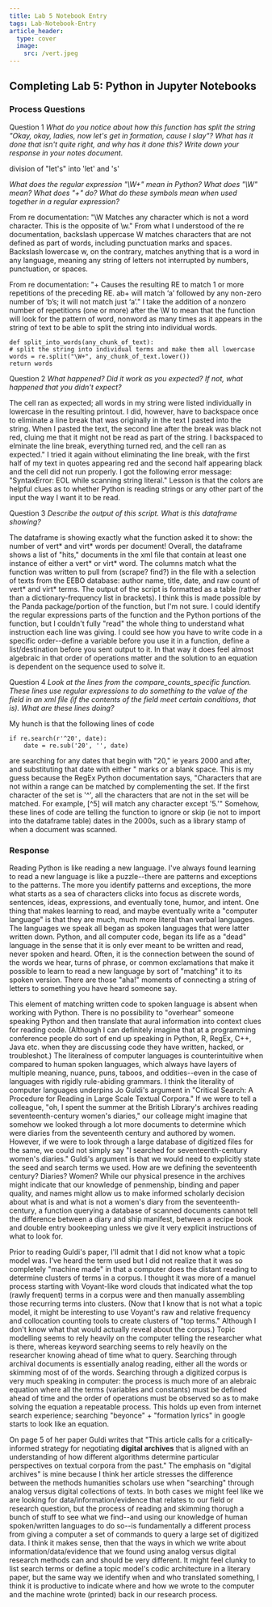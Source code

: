 ```yaml
---
title: Lab 5 Notebook Entry
tags: Lab-Notebook-Entry
article_header:
  type: cover
  image:
    src: /vert.jpeg
---
```


## **Completing Lab 5: Python in Jupyter Notebooks**

### Process Questions

Question 1
*What do you notice about how this function has split the string "Okay, okay, ladies, now let's get in formation, cause I slay"? What has it done that isn't quite right, and why has it done this? Write down your response in your notes document.*

division of "let's" into 'let' and 's'

*What does the regular expression "\W+" mean in Python? What does "\W" mean? What does "+" do? What do these symbols mean when used together in a regular expression?*

From re documentation: "\W Matches any character which is not a word character. This is the opposite of \w." From what I understood of the re documentation, backslash uppercase W matches characters that are not defined as part of words, including punctuation marks and spaces. Backslash lowercase w, on the contrary, matches anything that is a word in any language, meaning any string of letters not interrupted by numbers, punctuation, or spaces.

From re documentation: "+ Causes the resulting RE to match 1 or more repetitions of the preceding RE. ab+ will match ‘a’ followed by any non-zero number of ‘b’s; it will not match just ‘a’." I take the addition of a nonzero number of repetitions (one or more) after the \W to mean that the function will look for the pattern of word, nonword as many times as it appears in the string of text to be able to split the string into individual words.

```
def split_into_words(any_chunk_of_text):
# split the string into individual terms and make them all lowercase
words = re.split("\W+", any_chunk_of_text.lower())
return words 
```

Question 2
*What happened? Did it work as you expected? If not, what happened that you didn't expect?*

The cell ran as expected; all words in my string were listed individually in lowercase in the resulting printout. I did, however, have to backspace once to eliminate a line break that was originally in the text I pasted into the string. When I pasted the text, the second line after the break was black not red, cluing me that it might not be read as part of the string. I backspaced to elminate the line break, everything turned red, and the cell ran as expected." I tried it again without eliminating the line break, with the first half of my text in quotes appearing red and the second half appearing black and the cell did not run properly. I got the following error message: "SyntaxError: EOL while scanning string literal." Lesson is that the colors are helpful clues as to whether Python is reading strings or any other part of the input the way I want it to be read.

Question 3
*Describe the output of this script. What is this dataframe showing?*

The dataframe is showing exactly what the function asked it to show: the number of vert* and virt* words per document! Overall, the dataframe shows a list of "hits," documents in the xml file that contain at least one instance of either a vert* or virt* word. The columns match what the function was written to pull from (scrape? find?) in the file with a selection of texts from the EEBO database: author name, title, date, and raw count of vert* and virt* terms. The output of the script is formatted as a table (rather than a dictionary-frequency list in brackets). I think this is made possible by the Panda package/portion of the function, but I'm not sure. I could identify the regular expressions parts of the function and the Python portions of the function, but I couldn't fully "read" the whole thing to understand what instruction each line was giving. I could see how you have to write code in a specific order--define a variable before you use it in a function, define a list/destination before you sent output to it. In that way it does feel almost algebraic in that order of operations matter and the solution to an equation is dependent on the sequence used to solve it.

Question 4
*Look at the lines from the compare_counts_specific function. These lines use regular expressions to do something to the value of the <date> field in an xml file (if the contents of the <date> field meet certain conditions, that is). What are these lines doing?* 

My hunch is that the following lines of code
```
if re.search(r'^20', date):
    date = re.sub('20', '', date)
```
are searching for any dates that begin with "20," ie years 2000 and after, and substituting that date with either " marks or a blank space. This is my guess because the RegEx Python documentation says, "Characters that are not within a range can be matched by complementing the set. If the first character of the set is '^', all the characters that are not in the set will be matched. For example, [^5] will match any character except '5.'" Somehow, these lines of code are telling the function to ignore or skip (ie not to import into the dataframe table) dates in the 2000s, such as a library stamp of when a document was scanned.

### Response

Reading Python is like reading a new language. I've always found learning to read a new language is like a puzzle--there are patterns and exceptions to the patterns. The more you identify patterns and exceptions, the more what starts as a sea of characters clicks into focus as discrete words, sentences, ideas, expressions, and eventually tone, humor, and intent. One thing that makes learning to read, and maybe eventually write a "computer language" is that they are much, much more literal than verbal languages. The languages we speak all began as spoken languages that were latter written down. Python, and all computer code, began its life as a "dead" language in the sense that it is only ever meant to be written and read, never spoken and heard. Often, it is the connection between the sound of the words we hear, turns of phrase, or common exclamations that make it possible to learn to read a new language by sort of "matching" it to its spoken version. There are those "aha!" moments of connecting a string of letters to something you have heard someone say.

This element of matching written code to spoken language is absent when working with Python. There is no possibility to "overhear" someone speaking Python and then translate that aural information into context clues for reading code. (Although I can definitely imagine that at a programming conference people do sort of end up speaking in Python, R, RegEx, C++, Java etc. when they are discussing code they have written, hacked, or troubleshot.) The literalness of computer languages is counterintuitive when compared to human spoken languages, which always have layers of multiple meaning, nuance, puns, taboos, and oddities--even in the case of languages with rigidly rule-abiding grammars. I think the literality of computer languages underpins Jo Guldi's argument in "Critical Search: A Procedure for Reading in Large Scale Textual Corpora." If we were to tell a colleague, "oh, I spent the summer at the British Library's archives reading seventeenth-century women's diaries," our colleage might imagine that somehow we looked through a lot more documents to determine which were diaries from the seventeenth century and authored by women. However, if we were to look through a large database of digitized files for the same, we could not simply say "I searched for seventeenth-century women's diaries." Guldi's argument is that we would need to explicitly state the seed and search terms we used. How are we defining the seventeenth century? Diaries? Women? While our physical presence in the archives might indicate that our knowledge of penmenship, binding and paper quality, and names might allow us to make informed scholarly decision about what is and what is not a women's diary from the seventeenth-century, a function querying a database of scanned documents cannot tell the difference between a diary and ship manifest, between a recipe book and double entry bookeeping unless we give it very explicit instructions of what to look for.

Prior to reading Guldi's paper, I'll admit that I did not know what a topic model was. I've heard the term used but I did not realize that it was so completely "machine made" in that a computer does the distant reading to determine clusters of terms in a corpus. I thought it was more of a manuel process starting with Voyant-like word clouds that indicated what the top (rawly frequent) terms in a corpus were and then manually assembling those recurring terms into clusters. (Now that I know that is not what a topic  model, it might be interesting to use Voyant's raw and relative frequency and collocation counting tools to create clusters of "top terms." Although I don't know what that would actually reveal about the corpus.) Topic modelling seems to rely heavily on the computer telling the researcher what is there, whereas keyword searching seems to rely heavily on the researcher knowing ahead of time what to query. Searching through archival documents is essentially analog reading, either all the words or skimming most of of the words. Searching through a digitized corpus is very much speaking in computer: the process is much more of an alebraic equation where all the terms (variables and constants) must be defined ahead of time and the order of operations must be observed so as to make solving the equation a repeatable process. This holds up even from internet search experience; searching "beyonce" + "formation lyrics" in google starts to look like an equation. 

On page 5 of her paper Guldi writes that "This article calls for a critically-informed strategy for negotiating **digital archives** that is aligned with an understanding of how different algorithms determine particular perspectives on textual corpora from the past." The emphasis on "digital archives" is mine because I think her article stresses the difference between the methods humanities scholars use when "searching" through analog versus digital collections of texts. In both cases we might feel like we are looking for data/information/evidence that relates to our field or research question, but the process of reading and skimming thorugh a bunch of stuff to see what we find--and using our knowledge of human spoken/written languages to do so--is fundamentally a different process from giving a computer a set of commands to query a large set of digitized data. I think it makes sense, then that the ways in which we write about information/data/evidence that we found using analog versus digital research methods can and should be very different. It might feel clunky to list search terms or define a topic model's codic architecture in a literary paper, but the same way we identify when and who translated something, I think it is productive to indicate where and how we wrote to the computer and the machine wrote (printed) back in our research process.